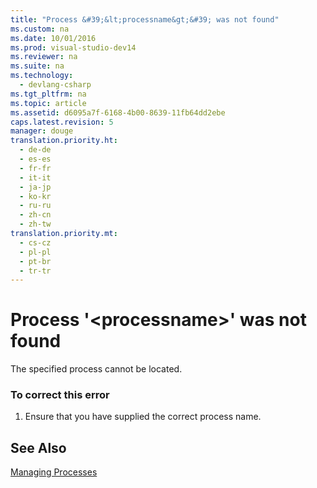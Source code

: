 ```yaml
---
title: "Process &#39;&lt;processname&gt;&#39; was not found"
ms.custom: na
ms.date: 10/01/2016
ms.prod: visual-studio-dev14
ms.reviewer: na
ms.suite: na
ms.technology: 
  - devlang-csharp
ms.tgt_pltfrm: na
ms.topic: article
ms.assetid: d6095a7f-6168-4b00-8639-11fb64dd2ebe
caps.latest.revision: 5
manager: douge
translation.priority.ht: 
  - de-de
  - es-es
  - fr-fr
  - it-it
  - ja-jp
  - ko-kr
  - ru-ru
  - zh-cn
  - zh-tw
translation.priority.mt: 
  - cs-cz
  - pl-pl
  - pt-br
  - tr-tr
---
```

# Process &#39;&lt;processname&gt;&#39; was not found
The specified process cannot be located.  
  
### To correct this error  
  
1.  Ensure that you have supplied the correct process name.  
  
## See Also  
 [Managing Processes](assetId:///ef2f9767-330b-49f3-aa33-8574c241b9d2)